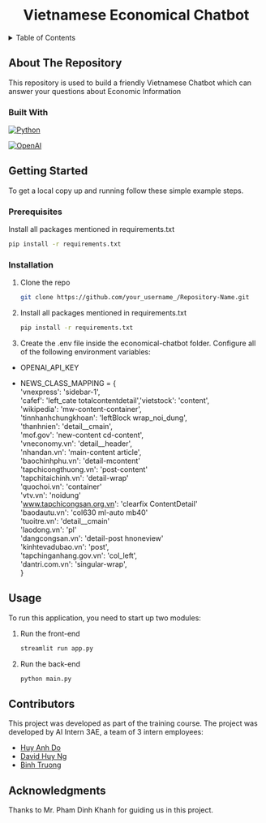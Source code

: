 <!-- PROJECT LOGO -->
<div align="center">

  <h1 align="center"><br>Vietnamese Economical Chatbot</br></h1>

</div>


<!-- TABLE OF CONTENTS -->
<details>
  <summary>Table of Contents</summary>
  <ol>
    <li>
      <a href="#about-the-repository">About The Repository</a>
      <ul>
        <li><a href="#built-with">Built With</a></li>
      </ul>
    </li>
    <li>
      <a href="#getting-started">Getting Started</a>
      <ul>
        <li><a href="#prerequisites">Prerequisites</a></li>
        <li><a href="#installation">Installation</a></li>
      </ul>
    </li>
    <li><a href="#usage">Usage</a></li>
    <li><a href="#contributors">Contributors</a></li>
    <li><a href="#acknowledgments">Acknowledgments</a></li>
  </ol>
</details>


<!-- ABOUT THE REPOSITORY -->
## About The Repository

This repository is used to build a friendly Vietnamese Chatbot which can answer your questions about Economic Information



### Built With
[![Python](https://th.bing.com/th/id/R.60a2750039f7273f41bcb4ada00e761a?rik=7GGJS2p2OOPhhg&riu=http%3a%2f%2fclipart-library.com%2fimages_k%2fpython-logo-transparent%2fpython-logo-transparent-22.png&ehk=FnvntKvfA2g8Wai00iqiTH%2fu2DEdtPpgV0ejxYLoZpI%3d&risl=&pid=ImgRaw&r=0)](https://www.python.org/)

[![OpenAI](https://technosports.co.in/wp-content/uploads/2020/12/open-ai.png)](https://www.openai.com/)



<!-- GETTING STARTED -->
## Getting Started

To get a local copy up and running follow these simple example steps.

### Prerequisites

Install all packages mentioned in requirements.txt
   ```sh
   pip install -r requirements.txt
   ```

### Installation

1. Clone the repo
   ```sh
   git clone https://github.com/your_username_/Repository-Name.git
   ```
2. Install all packages mentioned in requirements.txt
   ```sh
   pip install -r requirements.txt
   ```
3. Create the .env file inside the economical-chatbot folder. Configure all of the following environment variables:
- OPENAI_API_KEY

- NEWS_CLASS_MAPPING = {  
                  'vnexpress': 'sidebar-1',  
                  'cafef': 'left_cate totalcontentdetail','vietstock': 'content',  
                  'wikipedia': 'mw-content-container',  
                  'tinnhanhchungkhoan': 'leftBlock wrap_noi_dung',  
                  'thanhnien': 'detail__cmain',  
                  'mof.gov': 'new-content cd-content',  
                  'vneconomy.vn': 'detail__header',  
                  'nhandan.vn': 'main-content article',  
                  'baochinhphu.vn': 'detail-mcontent'  
                  'tapchicongthuong.vn': 'post-content'  
                  'tapchitaichinh.vn': 'detail-wrap'  
                  'quochoi.vn': 'container'  
                  'vtv.vn': 'noidung'  
                  'www.tapchicongsan.org.vn': 'clearfix ContentDetail'  
                  'baodautu.vn': 'col630 ml-auto mb40'  
                  'tuoitre.vn': 'detail__cmain'  
                  'laodong.vn': 'pl'  
                  'dangcongsan.vn': 'detail-post hnoneview'  
                  'kinhtevadubao.vn': 'post',  
                  'tapchinganhang.gov.vn': 'col_left',  
                  'dantri.com.vn': 'singular-wrap',  
}

<!-- USAGE EXAMPLES -->
## Usage
To run this application, you need to start up two modules:

1. Run the front-end
   ```sh
   streamlit run app.py
   ```
2. Run the back-end
   ```sh
   python main.py
   ```

<!-- CONTRIBUTORS -->
## Contributors

This project was developed as part of the training course. The project was developed by AI Intern 3AE, a team of 3 intern employees:

- [Huy Anh Do](https://github.com/huyanhdo2023)
- [David Huy Ng](https://github.com/Godfreeyyy)
- [Binh Truong](https://github.com/quangbinh113)

<!-- ACKNOWLEDGMENTS -->
## Acknowledgments

Thanks to Mr. Pham Dinh Khanh for guiding us in this project.
